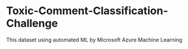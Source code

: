 # Toxic-Comment-Classification-Challenge
This dataset using automated ML by Microsoft Azure Machine Learning
